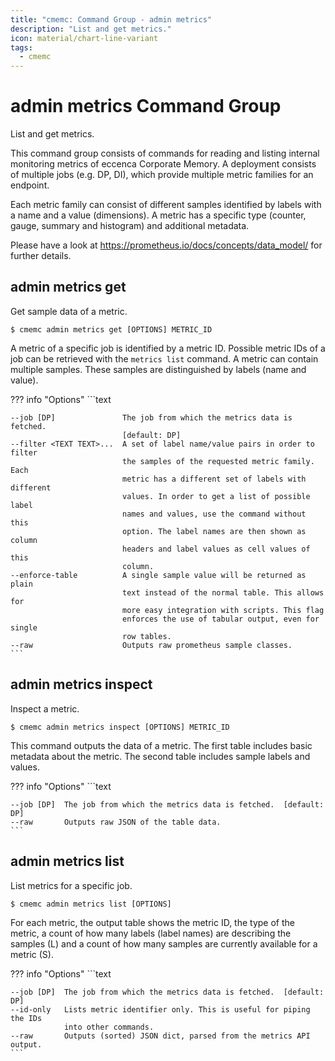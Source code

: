 ```yaml
---
title: "cmemc: Command Group - admin metrics"
description: "List and get metrics."
icon: material/chart-line-variant
tags:
  - cmemc
---
```

# admin metrics Command Group
<!-- This file was generated - DO NOT CHANGE IT MANUALLY -->

List and get metrics.

This command group consists of commands for reading and listing internal monitoring metrics of eccenca Corporate Memory. A deployment consists of multiple jobs (e.g. DP, DI), which provide multiple metric families for an endpoint.

Each metric family can consist of different samples identified by labels with a name and a value (dimensions). A metric has a specific type (counter, gauge, summary and histogram) and additional metadata.

Please have a look at https://prometheus.io/docs/concepts/data_model/ for further details.


## admin metrics get

Get sample data of a metric.

```shell-session title="Usage"
$ cmemc admin metrics get [OPTIONS] METRIC_ID
```




A metric of a specific job is identified by a metric ID. Possible metric IDs of a job can be retrieved with the `metrics list` command. A metric can contain multiple samples. These samples are distinguished by labels (name and value).



??? info "Options"
    ```text

    --job [DP]               The job from which the metrics data is fetched.
                             [default: DP]
    --filter <TEXT TEXT>...  A set of label name/value pairs in order to filter
                             the samples of the requested metric family. Each
                             metric has a different set of labels with different
                             values. In order to get a list of possible label
                             names and values, use the command without this
                             option. The label names are then shown as column
                             headers and label values as cell values of this
                             column.
    --enforce-table          A single sample value will be returned as plain
                             text instead of the normal table. This allows for
                             more easy integration with scripts. This flag
                             enforces the use of tabular output, even for single
                             row tables.
    --raw                    Outputs raw prometheus sample classes.
    ```

## admin metrics inspect

Inspect a metric.

```shell-session title="Usage"
$ cmemc admin metrics inspect [OPTIONS] METRIC_ID
```




This command outputs the data of a metric. The first table includes basic metadata about the metric. The second table includes sample labels and values.



??? info "Options"
    ```text

    --job [DP]  The job from which the metrics data is fetched.  [default: DP]
    --raw       Outputs raw JSON of the table data.
    ```

## admin metrics list

List metrics for a specific job.

```shell-session title="Usage"
$ cmemc admin metrics list [OPTIONS]
```




For each metric, the output table shows the metric ID, the type of the metric, a count of how many labels (label names) are describing the samples (L) and a count of how many samples are currently available for a metric (S).



??? info "Options"
    ```text

    --job [DP]  The job from which the metrics data is fetched.  [default: DP]
    --id-only   Lists metric identifier only. This is useful for piping the IDs
                into other commands.
    --raw       Outputs (sorted) JSON dict, parsed from the metrics API output.
    ```

